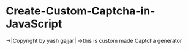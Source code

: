 # Create-Custom-Captcha-in-JavaScript
->|Copyright by yash gajjar|
->this is custom made Captcha generator
